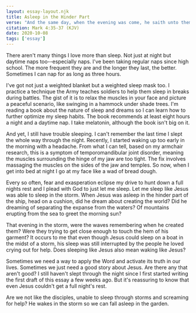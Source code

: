 ```yaml
---
layout: essay-layout.njk
title: Asleep in the Hinder Part
verse: "And the same day, when the evening was come, he saith unto them, Let us pass over unto the other side. And when they had sent away the multitude, they took him even as he was in the ship. And there were also with him other little ships. And there arose a great storm of wind, and the waves beat into the ship, so that it was now full. And he was in the hinder part of the ship, asleep on a pillow: and they awake him, and say unto him, Master, carest thou not that we perish?"
citation: Mark 4:35-37 (KJV)
date: 2020-10-08
tags: ['essay']
--- 
```


There aren't many things I love more than sleep.  Not just at night but daytime naps too--especially naps.  I've been taking regular naps since high school.  The more frequent they are and the longer they last, the better. Sometimes I can nap for as long as three hours.

I've got not just a weighted blanket but a weighted sleep mask too. I practice a technique the Army teaches soldiers to help them sleep in breaks during battles.  The gist of it is to relax the muscles in your face and picture a peaceful scenario, like swinging in a hammock under shade trees.  I'm reading a book about the nature of sleep and dreams so I can learn how to further optimize my sleep habits.  The book recommends at least eight hours a night and a daytime nap.  I take melatonin, although the book isn't big on it.

And yet, I still have trouble sleeping.  I can't remember the last time I slept the whole way through the night.  Recently, I started waking up too early in the morning with a headache.  From what I can tell, based on my armchair research, this is a symptom of temporomandibular joint disorder, meaning the muscles surrounding the hinge of my jaw are too tight.  The fix involves massaging the muscles on the sides of the jaw and temples. So now, when I get into bed at night I go at my face like a wad of bread dough.

Every so often, fear and exasperation eclipse my drive to hunt down a full nights rest and I plead with God to just let me sleep.  Let me sleep like Jesus was able to sleep in the storm.  When Jesus was asleep in the hinder part of the ship, head on a cushion, did he dream about creating the world? Did he dreaming of separating the expanse from the waters? Of mountains erupting from the sea to greet the morning sun?  

That evening in the storm, were the waves remembering when he created them? Were they trying to get close enough to touch the hem of his garment? It occurs to me that even though Jesus could sleep on a boat in the midst of a storm, his sleep was still interrupted by the people he loved crying out for help.  Does sleeping like Jesus also mean waking like Jesus?

Sometimes we need a way to apply the Word and activate its truth in our lives. Sometimes we just need a good story about Jesus. Are there any that aren't good?  I still haven't slept through the night since I first started writing the first draft of this essay a few weeks ago. But it's reassuring to know that even Jesus couldn't get a full night's rest.

Are we not like the disciples, unable to sleep through storms and screaming for help? He wakes in the storm so we can fall asleep in the garden.